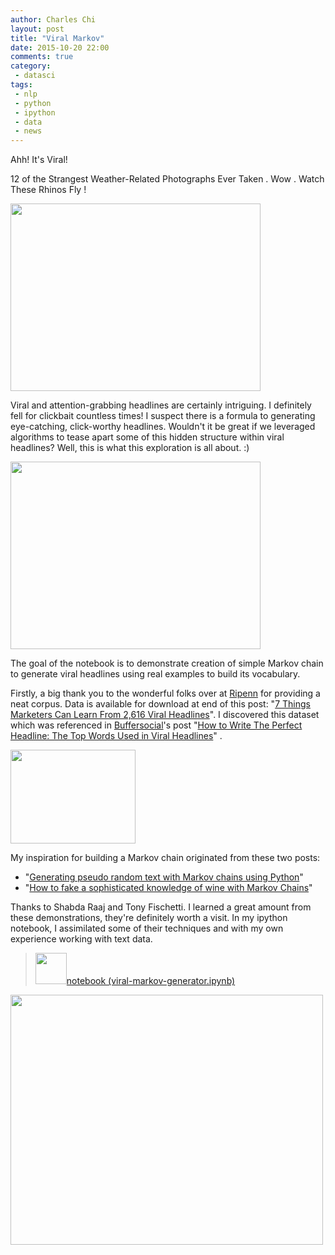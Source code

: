 ```yaml
---
author: Charles Chi
layout: post
title: "Viral Markov"
date: 2015-10-20 22:00
comments: true
category:
 - datasci
tags:
 - nlp
 - python
 - ipython
 - data
 - news
---
```


Ahh! It's Viral! 

12 of the Strangest Weather-Related Photographs Ever Taken . Wow . Watch These Rhinos Fly !

<img src="https://encrypted-tbn0.gstatic.com/images?q=tbn:ANd9GcTcd3faromwen_LIR-gqLq1PX1x1_cJr5jX6Z0OGhU-d6yltN7B" style="width:400px;height:300px;">

<p>Viral and attention-grabbing headlines are certainly intriguing. I definitely fell for clickbait countless times! I suspect there is a formula to generating eye-catching, click-worthy headlines. Wouldn't it be great if we leveraged algorithms to tease apart some of this hidden structure within viral headlines? Well, this is what this exploration is all about. :)</p>

<img src="http://matpalm.com/rss.feed/p5/the_end_2.png" style="width:400px;height:300px;">

<p>The goal of the notebook is to demonstrate creation of simple Markov chain to generate viral headlines using real examples to build its vocabulary.</p>

<p>Firstly, a big thank you to the wonderful folks over at <a href="http://www.ripenn.com/" target="_blank">Ripenn</a> for providing a neat corpus. Data is available for download at end of this post: "<a href="http://www.ripenn.com/blog/7-things-marketers-can-learn-from-2616-viral-headlines/" target="_blank">7 Things Marketers Can Learn From 2,616 Viral Headlines</a>". I discovered this dataset which was referenced in <a href="https://blog.bufferapp.com/" target="_blank">Buffersocial</a>'s post "<a href="https://blog.bufferapp.com/the-most-popular-words-in-most-viral-headlines" target="_blank">How to Write The Perfect Headline: The Top Words Used in Viral Headlines</a>"
.</p>

<img src="http://www.brandignity.com/wp-content/uploads/2012/03/viral-news-yall.jpg" style="width:200px;height:150px;">

<p>My inspiration for building a Markov chain originated from these two posts:</p>
<ul>
    <li>"<a href="http://agiliq.com/blog/2009/06/generating-pseudo-random-text-with-markov-chains-u/">Generating pseudo random text with Markov chains using Python</a>"</li>
    <li>"<a href="http://www.onthelambda.com/2014/02/20/how-to-fake-a-sophisticated-knowledge-of-wine-with-markov-chains/">How to fake a sophisticated knowledge of wine with Markov Chains</a>"</li>
</ul>

<p>Thanks to Shabda Raaj and Tony Fischetti. I learned a great amount from these demonstrations, they're definitely worth a visit. In my ipython notebook, I assimilated some of their techniques and with my own experience working with text data.</p>

> <a href="http://nbviewer.ipython.org/github/cchi/viral-markov/blob/master/viral-markov-generator.ipynb" target="_blank"><img src="https://avatars3.githubusercontent.com/u/7388996" style="width:50px;height:50px;">notebook (viral-markov-generator.ipynb)</a>

<img src="http://mindprotein.com/wp-content/uploads/2015/11/Viral-Content-Blue-People-With-Arrows.jpg" style="width:500px;height:400px;">

